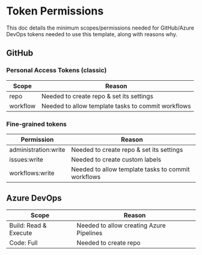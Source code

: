 # Token Permissions

This doc details the minimum scopes/permissions needed for GitHub/Azure DevOps tokens needed to use this template, along with reasons why.

## GitHub

### Personal Access Tokens (classic)

| **Scope** | **Reason**                                         |
| --------- | -------------------------------------------------- |
| repo      | Needed to create repo & set its settings           |
| workflow  | Needed to allow template tasks to commit workflows |

### Fine-grained tokens

| **Permission**       | **Reason**                                         |
| -------------------- | -------------------------------------------------- |
| administration:write | Needed to create repo & set its settings           |
| issues:write         | Needed to create custom labels                     |
| workflows:write      | Needed to allow template tasks to commit workflows |

## Azure DevOps

| **Scope**             | **Reason**                               |
| --------------------- | ---------------------------------------- |
| Build: Read & Execute | Needed to allow creating Azure Pipelines |
| Code: Full            | Needed to create repo                    |
